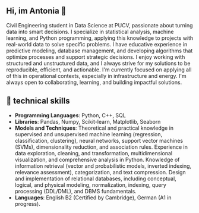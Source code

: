 ## Hi, im Antonia 👋

Civil Engineering student in Data Science at PUCV, passionate about turning data into smart decisions. I specialize in statistical analysis, machine learning, and Python programming, applying this knowledge to projects with real-world data to solve specific problems.
I have educative experience in predictive modeling, database management, and developing algorithms that optimize processes and support strategic decisions. I enjoy working with structured and unstructured data, and I always strive for my solutions to be reproducible, efficient, and actionable.
I'm currently focused on applying all of this in operational contexts, especially in infrastructure and energy. I'm always open to collaborating, learning, and building impactful solutions.

## 🚀 technical skills
- **Programming Languages**: Python, C++, SQL
- **Libraries**: Pandas, Numpy, Scikit-learn, Matplotlib, Seaborn
- **Models and Techniques**: Theoretical and practical knowledge in supervised and unsupervised machine learning (regression, classification, clustering), neural networks, support vector machines (SVMs), dimensionality reduction, and association rules.
Experience in data exploration, cleaning, and transformation, multidimensional visualization, and comprehensive analysis in Python. Knowledge of information retrieval (vector and probabilistic models, inverted indexing, relevance assessment), categorization, and text compression. Design and implementation of relational databases, including conceptual, logical, and physical modeling, normalization, indexing, query processing (DDL/DML), and DBMS fundamentals.
- **Languages**: English B2 (Certified by Cambridge), German (A1 in progress).
<!--
**Taki3995/Taki3995** is a ✨ _special_ ✨ repository because its `README.md` (this file) appears on your GitHub profile.

Here are some ideas to get you started:

- 🔭 I’m currently working on ...
- 🌱 I’m currently learning ...
- 👯 I’m looking to collaborate on ...
- 🤔 I’m looking for help with ...
- 💬 Ask me about ...
- 📫 How to reach me: ...
- 😄 Pronouns: ...
- ⚡ Fun fact: ...
-->
